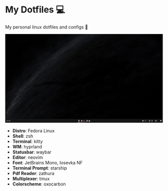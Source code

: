 # My Dotfiles 💻

My personal linux dotfiles and configs 🐧

![alt text](./screenshots/desktop.png) 

- **Distro**: Fedora Linux
- **Shell**: zsh
- **Terminal**: kitty
- **WM**: hyprland
- **Statusbar**: waybar
- **Editor**: neovim
- **Font**: JetBrains Mono, Iosevka NF
- **Terminal Prompt**: starship
- **Pdf Reader**: zathura
- **Multiplexer**: tmux
- **Colorscheme**: oxocarbon
